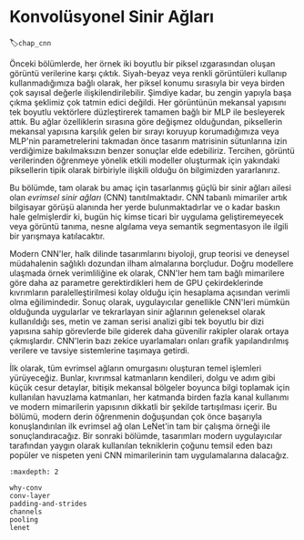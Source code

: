 # Konvolüsyonel Sinir Ağları
:label:`chap_cnn`

Önceki bölümlerde, her örnek iki boyutlu bir piksel ızgarasından oluşan görüntü verilerine karşı çıktık. Siyah-beyaz veya renkli görüntüleri kullanıp kullanmadığımıza bağlı olarak, her piksel konumu sırasıyla bir veya birden çok sayısal değerle ilişkilendirilebilir. Şimdiye kadar, bu zengin yapıyla başa çıkma şeklimiz çok tatmin edici değildi. Her görüntünün mekansal yapısını tek boyutlu vektörlere düzleştirerek tamamen bağlı bir MLP ile besleyerek attık. Bu ağlar özelliklerin sırasına göre değişmez olduğundan, piksellerin mekansal yapısına karşılık gelen bir sırayı koruyup korumadığımıza veya MLP'nin parametrelerini takmadan önce tasarım matrisinin sütunlarına izin verdiğimize bakılmaksızın benzer sonuçlar elde edebiliriz. Tercihen, görüntü verilerinden öğrenmeye yönelik etkili modeller oluşturmak için yakındaki piksellerin tipik olarak birbiriyle ilişkili olduğu ön bilgimizden yararlanırız.

Bu bölümde, tam olarak bu amaç için tasarlanmış güçlü bir sinir ağları ailesi olan *evrimsel sinir ağları* (CNN) tanıtılmaktadır. CNN tabanlı mimariler artık bilgisayar görüşü alanında her yerde bulunmaktadırlar ve o kadar baskın hale gelmişlerdir ki, bugün hiç kimse ticari bir uygulama geliştiremeyecek veya görüntü tanıma, nesne algılama veya semantik segmentasyon ile ilgili bir yarışmaya katılacaktır.

Modern CNN'ler, halk dilinde tasarımlarını biyoloji, grup teorisi ve deneysel müdahalenin sağlıklı dozundan ilham almalarına borçludur. Doğru modellere ulaşmada örnek verimliliğine ek olarak, CNN'ler hem tam bağlı mimarilere göre daha az parametre gerektirdikleri hem de GPU çekirdeklerinde kıvrımların paralelleştirilmesi kolay olduğu için hesaplama açısından verimli olma eğilimindedir. Sonuç olarak, uygulayıcılar genellikle CNN'leri mümkün olduğunda uygularlar ve tekrarlayan sinir ağlarının geleneksel olarak kullanıldığı ses, metin ve zaman serisi analizi gibi tek boyutlu bir dizi yapısına sahip görevlerde bile giderek daha güvenilir rakipler olarak ortaya çıkmışlardır. CNN'lerin bazı zekice uyarlamaları onları grafik yapılandırılmış verilere ve tavsiye sistemlerine taşımaya getirdi.

İlk olarak, tüm evrimsel ağların omurgasını oluşturan temel işlemleri yürüyeceğiz. Bunlar, kıvrımsal katmanların kendileri, dolgu ve adım gibi küçük cesur detaylar, bitişik mekansal bölgeler boyunca bilgi toplamak için kullanılan havuzlama katmanları, her katmanda birden fazla kanal kullanımı ve modern mimarilerin yapısının dikkatli bir şekilde tartışılması içerir. Bu bölümü, modern derin öğrenmenin doğuşundan çok önce başarıyla konuşlandırılan ilk evrimsel ağ olan LeNet'in tam bir çalışma örneği ile sonuçlandıracağız. Bir sonraki bölümde, tasarımları modern uygulayıcılar tarafından yaygın olarak kullanılan tekniklerin çoğunu temsil eden bazı popüler ve nispeten yeni CNN mimarilerinin tam uygulamalarına dalacağız.

```toc
:maxdepth: 2

why-conv
conv-layer
padding-and-strides
channels
pooling
lenet
```
